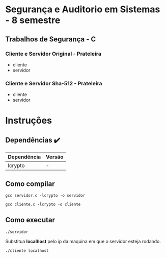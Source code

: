 # Segurança e Auditorio em Sistemas - 8 semestre

## Trabalhos de Segurança - C

### Cliente e Servidor Original - Prateleira

* cliente
* servidor

### Cliente e Servidor Sha-512 - Prateleira

* cliente
* servidor

# Instruções

## Dependências :heavy_check_mark:

| Dependência | Versão
|---| ---|
| lcrypto | - |

## Como compilar

```
gcc servidor.c -lcrypto -o servidor 
```

```
gcc cliente.c -lcrypto -o cliente 
```

## Como executar

```
./servidor 
```

Substitua **localhost** pelo ip da maquina em que o servidor esteja rodando.

```
./cliente localhost 
```
